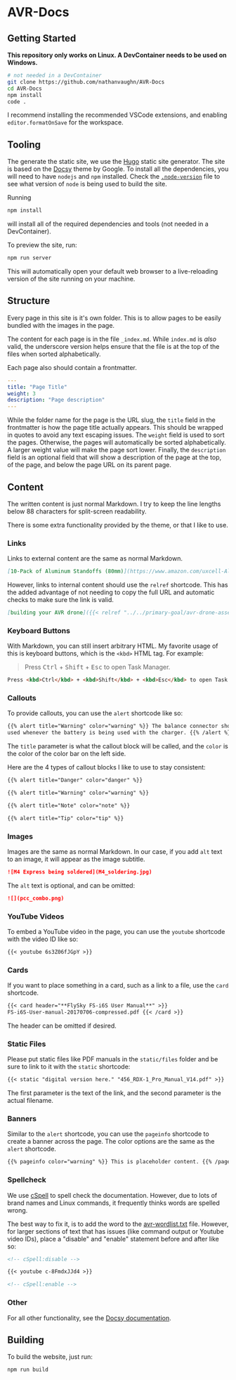 # AVR-Docs

## Getting Started

**This repository only works on Linux. A DevContainer needs to be used on Windows.**

```bash
# not needed in a DevContainer
git clone https://github.com/nathanvaughn/AVR-Docs
cd AVR-Docs
npm install
code .
```

I recommend installing the recommended VSCode extensions, and enabling
`editor.formatOnSave` for the workspace.

## Tooling

The generate the static site, we use the [Hugo](https://gohugo.io/) static site
generator. The site is based on the [Docsy](https://docsy.dev) theme by Google. To
install all the dependencies, you will need to have `nodejs` and `npm` installed. Check
the [`.node-version`](.node-version) file to see what version of `node` is being used to
build the site.

Running

```bash
npm install
```

will install all of the required dependencies and tools (not needed in a DevContainer).

To preview the site, run:

```bash
npm run server
```

This will automatically open your default web browser to a live-reloading version of the
site running on your machine.

## Structure

Every page in this site is it's own folder. This is to allow pages to be easily bundled
with the images in the page.

The content for each page is in the file `_index.md`. While `index.md` is _also_ valid,
the underscore version helps ensure that the file is at the top of the files when sorted
alphabetically.

Each page also should contain a frontmatter.

```yaml
---
title: "Page Title"
weight: 3
description: "Page description"
---
```

While the folder name for the page is the URL slug, the `title` field in the frontmatter
is how the page title actually appears. This should be wrapped in quotes to avoid any
text escaping issues. The `weight` field is used to sort the pages. Otherwise, the pages
will automatically be sorted alphabetically. A larger weight value will make the page
sort lower. Finally, the `description` field is an optional field that will show a
description of the page at the top, of the page, and below the page URL on its parent
page.

## Content

The written content is just normal Markdown. I try to keep the line lengths below 88
characters for split-screen readability.

There is some extra functionality provided by the theme, or that I like to use.

### Links

Links to external content are the same as normal Markdown.

```markdown
[10-Pack of Aluminum Standoffs (80mm)](https://www.amazon.com/uxcell-Aluminum-Standoff-Fastener-Quadcopter/dp/B01MSAHZQO/)
```

However, links to internal content should use the `relref` shortcode. This has the added
advantage of not needing to copy the full URL and automatic checks to make sure the link
is valid.

```markdown
[building your AVR drone]({{< relref "../../primary-goal/avr-drone-assembly" >}})
```

### Keyboard Buttons

With Markdown, you can still insert arbitrary HTML. My favorite usage of this is
keyboard buttons, which is the `<kbd>` HTML tag. For example:

> Press <kbd>Ctrl</kbd> + <kbd>Shift</kbd> + <kbd>Esc</kbd> to open Task Manager.

```html
Press <kbd>Ctrl</kbd> + <kbd>Shift</kbd> + <kbd>Esc</kbd> to open Task Manager.
```

### Callouts

To provide callouts, you can use the `alert` shortcode like so:

```markdown
{{% alert title="Warning" color="warning" %}} The balance connector should always be
used whenever the battery is being used with the charger. {{% /alert %}}
```

The `title` parameter is what the callout block will be called, and the `color` is the
color of the color bar on the left side.

Here are the 4 types of callout blocks I like to use to stay consistent:

```markdown
{{% alert title="Danger" color="danger" %}}

{{% alert title="Warning" color="warning" %}}

{{% alert title="Note" color="note" %}}

{{% alert title="Tip" color="tip" %}}
```

### Images

Images are the same as normal Markdown. In our case, if you add `alt` text to an image,
it will appear as the image subtitle.

```markdown
![M4 Express being soldered](M4_soldering.jpg)
```

The `alt` text is optional, and can be omitted:

```markdown
![](pcc_combo.png)
```

### YouTube Videos

To embed a YouTube video in the page, you can use the `youtube` shortcode with the video
ID like so:

```markdown
{{< youtube 6s3Z06fJGpY >}}
```

### Cards

If you want to place something in a card, such as a link to a file, use the `card`
shortcode.

```markdown
{{< card header="**FlySky FS-i6S User Manual**" >}}
FS-i6S-User-manual-20170706-compressed.pdf {{< /card >}}
```

The header can be omitted if desired.

### Static Files

Please put static files like PDF manuals in the `static/files` folder and be sure to
link to it with the `static` shortcode:

```markdown
{{< static "digital version here." "456_RDX-1_Pro_Manual_V14.pdf" >}}
```

The first parameter is the text of the link, and the second parameter is the actual
filename.

### Banners

Similar to the `alert` shortcode, you can use the `pageinfo` shortcode to create a
banner across the page. The color options are the same as the `alert` shortcode.

```markdown
{{% pageinfo color="warning" %}} This is placeholder content. {{% /pageinfo %}}
```

### Spellcheck

We use [cSpell](https://cspell.org/) to spell check the documentation. However, due to
lots of brand names and Linux commands, it frequently thinks words are spelled wrong.

The best way to fix it, is to add the word to the [avr-wordlist.txt](avr-wordlist.txt)
file. However, for larger sections of text that has issues (like command output or
Youtube video IDs), place a "disable" and "enable" statement before and after like so:

```markdown
<!-- cSpell:disable -->

{{< youtube c-8FmdxJJd4 >}}

<!-- cSpell:enable -->
```

### Other

For all other functionality, see the
[Docsy documentation](https://www.docsy.dev/docs/adding-content/shortcodes/).

## Building

To build the website, just run:

```bash
npm run build
```
